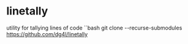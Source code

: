 # linetally
utility for tallying lines of code
``bash
git clone --recurse-submodules https://github.com/dg4l/linetally
```

